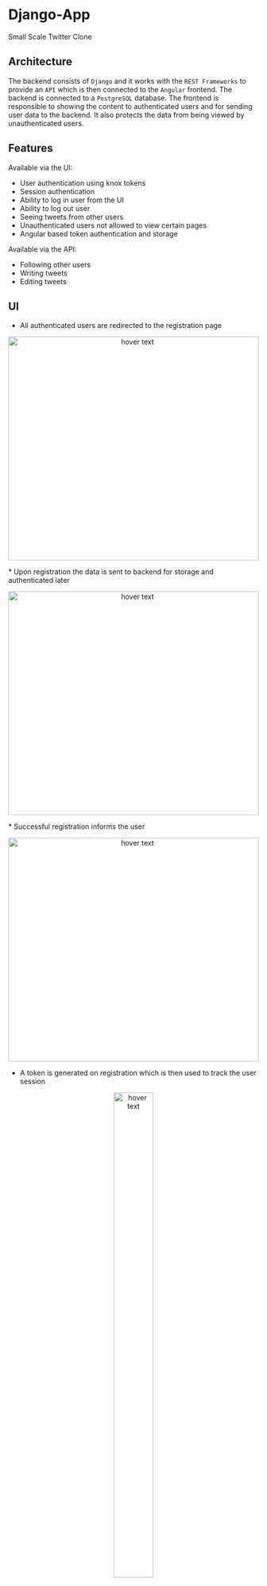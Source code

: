 # Django-App
Small Scale Twitter Clone

## Architecture


The backend consists of `Django` and it works with the `REST Frameworks` to provide an `API` which is then connected to the `Angular` frontend. The backend is connected to a `PostgreSQL` database. The frontend is responsible to showing the content to authenticated users and for sending user data to the backend. It also protects the data from being viewed by unauthenticated users.

## Features
Available via the UI:
* User authentication using knox tokens
* Session authentication
* Ability to log in user from the UI
* Ability to log out user
* Seeing tweets from other users
* Unauthenticated users not allowed to view certain pages
* Angular based token authentication and storage

Available via the API:

* Following other users
* Writing tweets
* Editing tweets


## UI 
* All authenticated users are redirected to the registration page
<p align="center">
  <img src="https://github.com/feysalaf/Django-App/blob/master/readme/screens/regpage.png" width="100%" height="450" title="hover text">
</p>
* Upon registration the data is sent to backend for storage and authenticated later 

<p align="center">
  <img src="https://github.com/feysalaf/Django-App/blob/master/readme/screens/reg2.png" width="100%" height="450" title="hover text">
</p>
* Successful registration informs the user 
<p align="center">
  <img src="https://github.com/feysalaf/Django-App/blob/master/readme/screens/reg3.png" width="100%" height="450" title="hover text">
</p>

* A token is generated on registration which is then used to track the user session 

<p align="center">
  <img src="https://github.com/feysalaf/Django-App/blob/master/readme/screens/auth.png" width="40%" height="50%" title="hover text">
</p>

* User is afterwards redirected to the home page 
<p align="center">
  <img src="https://github.com/feysalaf/Django-App/blob/master/readme/screens/h1.png" width="100%" height="450" title="hover text">
</p>

## Log In Process

* After registration user logs in by providing the proper details

<p align="center">
  <img src="https://github.com/feysalaf/Django-App/blob/master/readme/screens/log1.png" width="100%" height="450" title="hover text">
</p>

* A token is generated upon login as well, angular uses this and adds it to the header of every request made by the user
<p align="center">
  <img src="https://github.com/feysalaf/Django-App/blob/master/readme/screens/log2.png" width="40%" height="50%" title="hover text">
</p>

## Log Out Process
* Upon logging out, the token is deleted from storage and user is redirected to the `registration` page again.


## Backend 

* The backend contains the respective tables in the `twitterdb` database. 
<p align="center">
  <img src="https://github.com/feysalaf/Django-App/blob/master/readme/screens/backend.png" width="100%" height="450" title="hover text">
</p>
 
